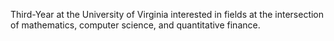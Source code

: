 Third-Year at the University of Virginia interested in fields at the intersection of mathematics, computer science, and quantitative finance.
